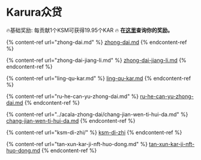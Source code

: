 # Karura众贷

🔥基础奖励: 每贡献1个KSM可获得19.95个KAR  🔥 **在**[**这里**](zhong-dai-jiang-li.md)**查询你的奖励。**

{% content-ref url="zhong-dai.md" %}
[zhong-dai.md](zhong-dai.md)
{% endcontent-ref %}

{% content-ref url="zhong-dai-jiang-li.md" %}
[zhong-dai-jiang-li.md](zhong-dai-jiang-li.md)
{% endcontent-ref %}

{% content-ref url="ling-qu-kar.md" %}
[ling-qu-kar.md](ling-qu-kar.md)
{% endcontent-ref %}

{% content-ref url="ru-he-can-yu-zhong-dai.md" %}
[ru-he-can-yu-zhong-dai.md](ru-he-can-yu-zhong-dai.md)
{% endcontent-ref %}

{% content-ref url="../acala-zhong-dai/chang-jian-wen-ti-hui-da.md" %}
[chang-jian-wen-ti-hui-da.md](../acala-zhong-dai/chang-jian-wen-ti-hui-da.md)
{% endcontent-ref %}

{% content-ref url="ksm-di-zhi/" %}
[ksm-di-zhi](ksm-di-zhi/)
{% endcontent-ref %}

{% content-ref url="tan-xun-kar-ji-nft-huo-dong.md" %}
[tan-xun-kar-ji-nft-huo-dong.md](tan-xun-kar-ji-nft-huo-dong.md)
{% endcontent-ref %}

